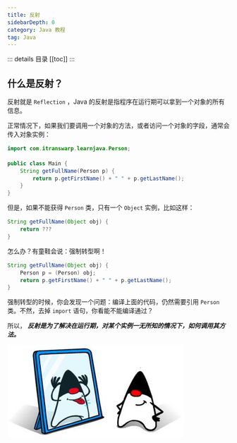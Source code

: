 ```yaml
---
title: 反射
sidebarDepth: 0
category: Java 教程
tag: Java
---
```


::: details 目录
[[toc]]
:::


## 什么是反射？

反射就是 `Reflection` ，Java 的反射是指程序在运行期可以拿到一个对象的所有信息。

正常情况下，如果我们要调用一个对象的方法，或者访问一个对象的字段，通常会传入对象实例：


```java
import com.itranswarp.learnjava.Person;

public class Main {
    String getFullName(Person p) {
        return p.getFirstName() + " " + p.getLastName();
    }
}
```

但是，如果不能获得 `Person` 类，只有一个 `Object` 实例，比如这样：

```java
String getFullName(Object obj) {
    return ???
}
```

怎么办？有童鞋会说：强制转型啊！

```java
String getFullName(Object obj) {
    Person p = (Person) obj;
    return p.getFirstName() + " " + p.getLastName();
}
```

强制转型的时候，你会发现一个问题：编译上面的代码，仍然需要引用 `Person` 类。不然，去掉 `import` 语句，你看能不能编译通过？

所以， ***反射是为了解决在运行期，对某个实例一无所知的情况下，如何调用其方法。***

![20220628100038](assets/20220628100038.png)

